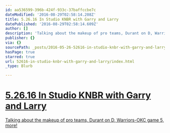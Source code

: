 ```yaml
---
id: aa536599-396b-424f-933c-37baffccbe7c
dateModified: '2016-08-29T02:58:14.208Z'
title: 5.26.16 In Studio KNBR with Garry and Larry
datePublished: '2016-08-29T02:58:14.609Z'
author: []
description: 'Talking about the makeup of pro teams, Durant on D, Warriors-OKC game 5, more!'
publisher: {}
via: {}
sourcePath: _posts/2016-05-26-52616-in-studio-knbr-with-garry-and-larry.md
hasPage: true
starred: true
url: 52616-in-studio-knbr-with-garry-and-larry/index.html
_type: Blurb

---
```

# [5.26.16 In Studio KNBR with Garry and Larry][0]

[Talking about the makeup of pro teams, Durant on D, Warriors-OKC game 5, more!][0]

[0]: https://audioboom.com/boos/4619928-5-26-kerry-keating-says-durant-would-be-dpoy-if-he-played-like-this-all-season?t=0